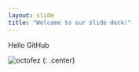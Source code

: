 ```yaml
---
layout: slide
title: "Welcome to our slide deck!"
---
```


Hello GitHub

![octofez](https://octodex.github.com/images/octofez.png)
{: .center}
